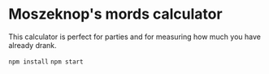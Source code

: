 # Moszeknop's mords calculator
This calculator is perfect for parties and for measuring how much you have already drank.

`npm install`
`npm start`